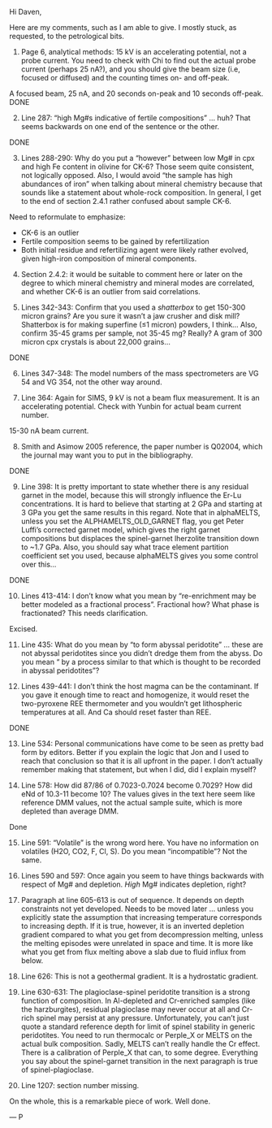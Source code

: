 Hi Daven,

Here are my comments, such as I am able to give. I mostly stuck, as requested, to the petrological bits.

1. Page 6, analytical methods: 15 kV is an accelerating potential, not a probe current. You need to check with Chi to find out the actual probe current (perhaps 25 nA?), and you should give the beam size (i.e, focused or diffused) and the counting times on- and off-peak.

A focused beam, 25 nA, and 20 seconds on-peak and 10 seconds off-peak.
DONE

2. Line 287: “high Mg#s indicative of fertile compositions” … huh? That seems backwards on one end of the sentence or the other.

DONE

3. Lines 288-290: Why do you put a “however” between low Mg# in cpx and high Fe content in olivine for CK-6? Those seem quite consistent, not logically opposed. Also, I would avoid “the sample has high abundances of iron” when talking about mineral chemistry because that sounds like a statement about whole-rock composition. In general, I get to the end of section 2.4.1 rather confused about sample CK-6.

Need to reformulate to emphasize:
- CK-6 is an outlier
- Fertile composition seems to be gained by refertilization
- Both initial residue and refertilizing agent were likely rather evolved, given high-iron composition of mineral components.

4. Section 2.4.2: it would be suitable to comment here or later on the degree to which mineral chemistry and mineral modes are correlated, and whether CK-6 is an outlier from said correlations.

5. Lines 342-343: Confirm that you used a *shatterbox* to get 150-300 micron grains? Are you sure it wasn’t a jaw crusher and disk mill? Shatterbox is for making superfine (≤1 micron) powders, I think… Also, confirm 35-45 grams per sample, not 35-45 mg? Really? A gram of 300 micron cpx crystals is about 22,000 grains…

DONE

6. Lines 347-348: The model numbers of the mass spectrometers are  VG 54 and VG 354, not the other way around.

7. Line 364: Again for SIMS, 9 kV is not a beam flux measurement. It is an accelerating potential. Check with Yunbin for actual beam current number.

15-30 nA beam current.

8. Smith and Asimow 2005 reference, the paper number is Q02004, which the journal may want you to put in the bibliography.

DONE

9. Line 398: It is pretty important to state whether there is any residual garnet in the model, because this will strongly influence the Er-Lu concentrations. It is hard to believe that starting at 2 GPa and starting at 3 GPa you get the same results in this regard. Note that in alphaMELTS, unless you set the ALPHAMELTS_OLD_GARNET flag, you get Peter Luffi’s corrected garnet model, which gives the right garnet compositions but displaces the spinel-garnet lherzolite transition down to ~1.7 GPa. Also, you should say what trace element partition coefficient set you used, because alphaMELTS gives you some control over this...

DONE

10. Lines 413-414: I don’t know what you mean by “re-enrichment may be better modeled as a fractional process”. Fractional how? What phase is fractionated? This needs clarification.

Excised.

11. Line 435: What do you mean by “to form abyssal peridotite” … these are not abyssal peridotites since you didn’t dredge them from the abyss. Do you mean “ by a process similar to that which is thought to be recorded in abyssal peridotites”?

12. Lines 439-441: I don’t think the host magma can be the contaminant. If you gave it enough time to react and homogenize, it would reset the two-pyroxene REE thermometer and you wouldn’t get lithospheric temperatures at all. And Ca should reset faster than REE.

DONE

13. Line 534: Personal communications have come to be seen as pretty bad form by editors. Better if you explain the logic that Jon and I used to reach that conclusion so that it is all upfront in the paper. I don’t actually remember making that statement, but when I did, did I explain myself?

14. Line 578: How did 87/86 of 0.7023-0.7024 become 0.7029? How did eNd of 10.3-11 become 10? The values gives in the text here seem like reference DMM values, not the actual sample suite, which is more depleted than average DMM.

Done

15. Line 591: “Volatile” is the wrong word here. You have no information on volatiles (H2O, CO2, F, Cl, S). Do you mean “incompatible”? Not the same.

16. Lines 590 and 597: Once again you seem to have things backwards with respect of Mg# and depletion. *High* Mg# indicates depletion, right?

17. Paragraph at line 605-613 is out of sequence. It depends on depth constraints not yet developed. Needs to be moved later … unless you explicitly state the assumption that increasing temperature corresponds to increasing depth. If it is true, however, it is an inverted depletion gradient compared to what you get from decompression melting, unless the melting episodes were unrelated in space and time. It is more like what you get from flux melting above a slab due to fluid influx from below.

18. Line 626: This is not a geothermal gradient. It is a hydrostatic gradient.

19. Line 630-631: The plagioclase-spinel peridotite transition is a strong function of composition. In Al-depleted and Cr-enriched samples (like the harzburgites), residual plagioclase may never occur at all and Cr-rich spinel may persist at any pressure. Unfortunately, you can’t just quote a standard reference depth for limit of spinel stability in generic peridotites. You need to run thermocalc or Perple_X or MELTS on the actual bulk composition. Sadly, MELTS can’t really handle the Cr effect. There is a calibration of Perple_X that can, to some degree. Everything you say about the spinel-garnet transition in the next paragraph is true of spinel-plagioclase.

20. Line 1207: section number missing.

 On the whole, this is a remarkable piece of work. Well done.

— P


